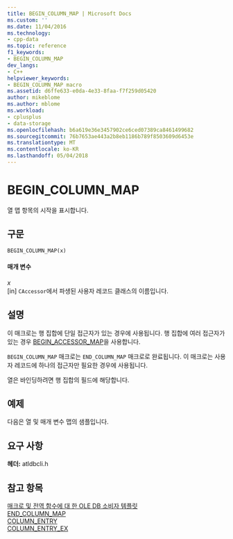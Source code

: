 ```yaml
---
title: BEGIN_COLUMN_MAP | Microsoft Docs
ms.custom: ''
ms.date: 11/04/2016
ms.technology:
- cpp-data
ms.topic: reference
f1_keywords:
- BEGIN_COLUMN_MAP
dev_langs:
- C++
helpviewer_keywords:
- BEGIN_COLUMN_MAP macro
ms.assetid: d6ffe633-e0da-4e33-8faa-f7f259d05420
author: mikeblome
ms.author: mblome
ms.workload:
- cplusplus
- data-storage
ms.openlocfilehash: b6a619e36e3457902ce6ced07389ca8461499682
ms.sourcegitcommit: 76b7653ae443a2b8eb1186b789f8503609d6453e
ms.translationtype: MT
ms.contentlocale: ko-KR
ms.lasthandoff: 05/04/2018
---
```

# <a name="begincolumnmap"></a>BEGIN_COLUMN_MAP
열 맵 항목의 시작을 표시합니다.  
  
## <a name="syntax"></a>구문  
  
```  
BEGIN_COLUMN_MAP(x)  
```  
  
#### <a name="parameters"></a>매개 변수  
 *x*  
 [in] `CAccessor`에서 파생된 사용자 레코드 클래스의 이름입니다.  
  
## <a name="remarks"></a>설명  
 이 매크로는 행 집합에 단일 접근자가 있는 경우에 사용됩니다. 행 집합에 여러 접근자가 있는 경우 [BEGIN_ACCESSOR_MAP](../../data/oledb/begin-accessor-map.md)을 사용합니다.  
  
 `BEGIN_COLUMN_MAP` 매크로는 `END_COLUMN_MAP` 매크로로 완료됩니다. 이 매크로는 사용자 레코드에 하나의 접근자만 필요한 경우에 사용됩니다.  
  
 열은 바인딩하려면 행 집합의 필드에 해당합니다.  
  
## <a name="example"></a>예제  
 다음은 열 및 매개 변수 맵의 샘플입니다.  
  
 <!--[!CODE [NVC_OLEDB_Consumer#16](../codesnippet/vs_snippets_cpp/nvc_oledb_consumer#16)]  -->
  
## <a name="requirements"></a>요구 사항  
 **헤더:** atldbcli.h  
  
## <a name="see-also"></a>참고 항목  
 [매크로 및 전역 함수에 대 한 OLE DB 소비자 템플릿](../../data/oledb/macros-and-global-functions-for-ole-db-consumer-templates.md)   
 [END_COLUMN_MAP](../../data/oledb/end-column-map.md)   
 [COLUMN_ENTRY](../../data/oledb/column-entry.md)   
 [COLUMN_ENTRY_EX](../../data/oledb/column-entry-ex.md)